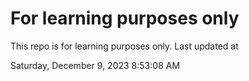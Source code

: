 # For learning purposes only
This repo is for learning purposes only.
Last updated at

Saturday, December 9, 2023 8:53:08 AM

